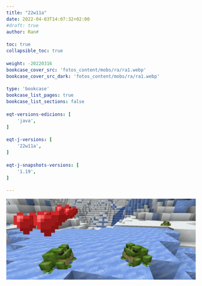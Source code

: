 ```yaml
---
title: "22w11a"
date: 2022-04-03T14:07:32+02:00
#draft: true
author: Ran#

toc: true
collapsible_toc: true

weight: -20220316
bookcase_cover_src: 'fotos_content/mobs/ra/ra1.webp'
bookcase_cover_src_dark: 'fotos_content/mobs/ra/ra1.webp'

type: 'bookcase'
bookcase_list_pages: true
bookcase_list_sections: false

eqt-versions-edicions: [
    'java',
]

eqt-j-versions: [
    '22w11a',
]

eqt-j-snapshots-versions: [
    '1.19',
]

---
```

<img title="22w11a" alt="22w11a" src="/fotos_content/mobs/ra/ra1.webp">
